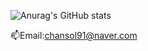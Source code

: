 ![Anurag's GitHub stats](https://github-readme-stats.vercel.app/api?username=KimMG91&show_icons=true&theme=radical)

📫Email:chansol91@naver.com

<a href> </a>
